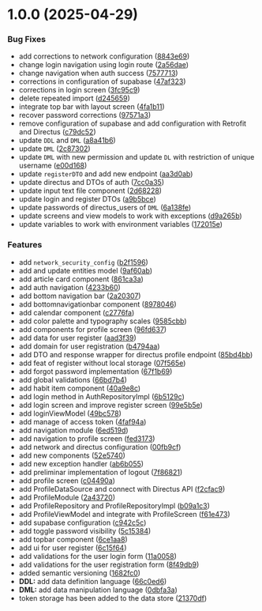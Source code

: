 # 1.0.0 (2025-04-29)


### Bug Fixes

* add corrections to network configuration ([8843e69](https://github.com/HabitFlowTeam/habitflow-app/commit/8843e699bfe56d4aafb5849635aef8eed73c26d3))
* change login navigation using login route ([2a56dae](https://github.com/HabitFlowTeam/habitflow-app/commit/2a56daecc7084eab97a5f6164ae712533f6b4fa4))
* change navigation when auth success ([7577713](https://github.com/HabitFlowTeam/habitflow-app/commit/75777134d2835cfd1b9a37a594f68f86ed38e871))
* corrections in configuration of supabase ([47af323](https://github.com/HabitFlowTeam/habitflow-app/commit/47af323228f4ff072043e0fc899c3091efb5020c))
* corrections in login screen ([3fc95c9](https://github.com/HabitFlowTeam/habitflow-app/commit/3fc95c9a01967a62f6d3ff7e6f0948b02b0d9960))
* delete repeated import ([d245659](https://github.com/HabitFlowTeam/habitflow-app/commit/d2456590f84de0bb24baecdbbcde5363b0c4fded))
* integrate top bar with layout screen ([4fa1b11](https://github.com/HabitFlowTeam/habitflow-app/commit/4fa1b11d8c539db1640f85e405a66e46cd32b6b4))
* recover password corrections ([97571a3](https://github.com/HabitFlowTeam/habitflow-app/commit/97571a35ce7055dabe744172f933a171e1082b4b))
* remove configuration of supabase and add configuration with Retrofit and Directus ([c79dc52](https://github.com/HabitFlowTeam/habitflow-app/commit/c79dc52abfaea2eafde33a5e63c1d54e1d743fd9))
* update `DDL` and `DML` ([a8a41b6](https://github.com/HabitFlowTeam/habitflow-app/commit/a8a41b62995c5e4c5baa0e7ac55dce1482aea74a))
* update `DML` ([2c87302](https://github.com/HabitFlowTeam/habitflow-app/commit/2c87302a24029b02c1104e67035f0b7c3ba6e052))
* update `DML` with new permission and update `DL` with restriction of unique username ([e00d168](https://github.com/HabitFlowTeam/habitflow-app/commit/e00d1683fab07f18e642ff61016fd6923142b027))
* update `registerDTO` and add new endpoint ([aa3d0ab](https://github.com/HabitFlowTeam/habitflow-app/commit/aa3d0abc635b1872d54fe6a2ffe0ec8d45de1894))
* update directus and DTOs of auth ([7cc0a35](https://github.com/HabitFlowTeam/habitflow-app/commit/7cc0a353e0a9a2ae740917d8c834740a225ffcf8))
* update input text file component ([2d68228](https://github.com/HabitFlowTeam/habitflow-app/commit/2d68228a0cfe25d532a5622bb77e85ae1c4eeb71))
* update login and register DTOs ([a9b5bce](https://github.com/HabitFlowTeam/habitflow-app/commit/a9b5bce2826024b91aef64c4e43eef7b3c5c2f37))
* update passwords of directus_users of `DML` ([6a138fe](https://github.com/HabitFlowTeam/habitflow-app/commit/6a138fe0094eb89fb105244e30da721b5c274f6d))
* update screens and view models to work with exceptions ([d9a265b](https://github.com/HabitFlowTeam/habitflow-app/commit/d9a265b07be53eb77c7ad9f898a605fbbc14da60))
* update variables to work with environment variables ([172015e](https://github.com/HabitFlowTeam/habitflow-app/commit/172015e8d948094c0d0a0d1c1370730a1b3a99ae))


### Features

* add `network_security_config` ([b2f1596](https://github.com/HabitFlowTeam/habitflow-app/commit/b2f15969a27fcf0c26c6ce915b981da4c0a750a1))
* add and update entities model ([9af60ab](https://github.com/HabitFlowTeam/habitflow-app/commit/9af60ab8d5b2bd389769df986ab3563c4dbad7ff))
* add article card component ([861ca3a](https://github.com/HabitFlowTeam/habitflow-app/commit/861ca3a152ff34f4c2d3a4726ca16ee8656b81b7))
* add auth navigation ([4233b60](https://github.com/HabitFlowTeam/habitflow-app/commit/4233b60cda0a326f1fb6daeeba8d3002ddc39d65))
* add bottom navigation bar ([2a20307](https://github.com/HabitFlowTeam/habitflow-app/commit/2a203077ed8a41703d16150b88e50e67990040f2))
* add bottomnavigationbar component ([8978046](https://github.com/HabitFlowTeam/habitflow-app/commit/897804679e562a92910d4e99b9b545d43c151047))
* add calendar component ([c2776fa](https://github.com/HabitFlowTeam/habitflow-app/commit/c2776fa6f106c8d2a466cc9af727a3e556215752))
* add color palette and typography scales ([9585cbb](https://github.com/HabitFlowTeam/habitflow-app/commit/9585cbbee13deacb6c4dd333119257ade948cc7c))
* add components for profile screen ([96fd637](https://github.com/HabitFlowTeam/habitflow-app/commit/96fd63768d63fae4b139656f1ab3f380cbc9c847))
* add data for user register ([aad3f39](https://github.com/HabitFlowTeam/habitflow-app/commit/aad3f39955d157d8cd882e5d3863ab36b3464797))
* add domain for user registration ([b4794aa](https://github.com/HabitFlowTeam/habitflow-app/commit/b4794aa3fd1523e6ce588aa62b76a97011edea0f))
* add DTO and response wrapper for directus profile endpoint ([85bd4bb](https://github.com/HabitFlowTeam/habitflow-app/commit/85bd4bbee7370cea17712559a1ceaa1b122477af))
* add feat of register without local storage ([07f565e](https://github.com/HabitFlowTeam/habitflow-app/commit/07f565ee10a43e19f96cf1a18795e31148e00ccf))
* add forgot password implementation ([67f1b69](https://github.com/HabitFlowTeam/habitflow-app/commit/67f1b69091c5369364ac2aadd719a6870ff2cc62))
* add global validations ([66bd7b4](https://github.com/HabitFlowTeam/habitflow-app/commit/66bd7b402f90facc9ab4440bb965a72c5e001e27))
* add habit item component ([40a9e8c](https://github.com/HabitFlowTeam/habitflow-app/commit/40a9e8cc880e2292297243576c4e5c913b5bb821))
* add login method in AuthRepositoryImpl ([6b5129c](https://github.com/HabitFlowTeam/habitflow-app/commit/6b5129ca2a04fe9f557f0eb99098aac9ad36c383))
* add login screen and improve register screen ([99e5b5e](https://github.com/HabitFlowTeam/habitflow-app/commit/99e5b5e3be45dd0848c5b2caf43013152c75152c))
* add loginViewModel ([49bc578](https://github.com/HabitFlowTeam/habitflow-app/commit/49bc578822046f2b3205f43d13798a62c701f799))
* add manage of access token ([4faf94a](https://github.com/HabitFlowTeam/habitflow-app/commit/4faf94a6f35f83debf30f3b77823a8f0cd79fa91))
* add navigation module ([6ed519d](https://github.com/HabitFlowTeam/habitflow-app/commit/6ed519dae5733ce303e8874006b8ba85be6dea8c))
* add navigation to profile screen ([fed3173](https://github.com/HabitFlowTeam/habitflow-app/commit/fed3173da2c19fc015aeee2fa79ad3baf61329bd))
* add network and directus configuration ([00fb9cf](https://github.com/HabitFlowTeam/habitflow-app/commit/00fb9cf82b2219d3fe534ca37fd66dffc5e360dd))
* add new components ([52e5740](https://github.com/HabitFlowTeam/habitflow-app/commit/52e5740b2aa18b5464f8f26f6b9c416eb6699fe2))
* add new exception handler ([ab6b055](https://github.com/HabitFlowTeam/habitflow-app/commit/ab6b055a12604bb119e2da7978e94fedc7b6b489))
* add preliminar implementation of logout ([7f86821](https://github.com/HabitFlowTeam/habitflow-app/commit/7f868210b8a649221a0dabc8c7146475ef1956a1))
* add profile screen ([c04490a](https://github.com/HabitFlowTeam/habitflow-app/commit/c04490a826f4eac2446825d733b7741d8fb6566e))
* add ProfileDataSource and connect with Directus API ([f2cfac9](https://github.com/HabitFlowTeam/habitflow-app/commit/f2cfac9e159f76883261f76dcfc573148282941e))
* add ProfileModule ([2a43720](https://github.com/HabitFlowTeam/habitflow-app/commit/2a43720ea041a19ec1154baf762497097906ae39))
* add ProfileRepository and ProfileRepositoryImpl ([b09a1c3](https://github.com/HabitFlowTeam/habitflow-app/commit/b09a1c313573986c4cc7f14c6fec5e61ebde156d))
* add ProfileViewModel and integrate with ProfileScreen ([f61e473](https://github.com/HabitFlowTeam/habitflow-app/commit/f61e473511b5f93a06e472c9fff8ccd862309e66))
* add supabase configuration ([c942c5c](https://github.com/HabitFlowTeam/habitflow-app/commit/c942c5c548164b46412559ae0e60d5e122e0f75c))
* add toggle password visibility ([5c15384](https://github.com/HabitFlowTeam/habitflow-app/commit/5c15384df4d4ee5a955073b5a51829c0ef9c1645))
* add topbar component ([6ce1aa8](https://github.com/HabitFlowTeam/habitflow-app/commit/6ce1aa8b4b3b14adae8c7c861f9666cf3cc641f4))
* add ui for user register ([6c15f64](https://github.com/HabitFlowTeam/habitflow-app/commit/6c15f64b2527e1eec7e0f1a6d3130fab00ec7818))
* add validations for the user login form ([11a0058](https://github.com/HabitFlowTeam/habitflow-app/commit/11a0058c375895e3399ceea1ffdf223c700fe4d5))
* add validations for the user registration form ([8f49db9](https://github.com/HabitFlowTeam/habitflow-app/commit/8f49db9983ecfbe8934abbdb8152893d0b635019))
* added semantic versioning ([1682fc0](https://github.com/HabitFlowTeam/habitflow-app/commit/1682fc0e92fa1d1837c56d5df8239192c4a3769b))
* **DDL:** add data definition language ([66c0ed6](https://github.com/HabitFlowTeam/habitflow-app/commit/66c0ed6568ac186c289829f3a991dd319331b3b6))
* **DML:** add data manipulation language ([0dbfa3a](https://github.com/HabitFlowTeam/habitflow-app/commit/0dbfa3ad580db5c607e6d38b4fa621399568d9b8))
* token storage has been added to the data store ([21370df](https://github.com/HabitFlowTeam/habitflow-app/commit/21370dfa87f88c0ef0a18be7745bba610b1e1afb))
